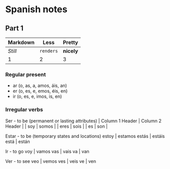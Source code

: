 # Spanish notes

## Part 1

Markdown | Less | Pretty
--- | --- | ---
*Still* | `renders` | **nicely**
1 | 2 | 3

### Regular present
- ar (o, as, a, amos, áis, an)
- er (o, es, e, emos, éis, en)
- ir (o, es, e, imos, is, en)

### Irregular verbs
Ser - to be (permanent or lasting attributes)
| Column 1 Header | Column 2 Header |
| soy | somos |
| eres | sois |
| es | son |

Estar - to be (temporary states and locations)
estoy | estamos
estás | estáis
está | están

Ir - to go
voy | vamos
vas | vais
va | van

Ver - to see
veo | vemos
ves | veis
ve | ven
